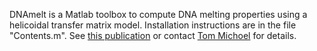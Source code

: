 DNAmelt is a Matlab toolbox to compute DNA melting properties using a helicoidal transfer matrix model. Installation instructions are in the file "Contents.m". See <a href='http://dx.doi.org/10.1103/PhysRevE.73.011908'>this publication</a> or contact <a href='http://www.roslin.ed.ac.uk/tom-michoel/'>Tom Michoel</a> for details.